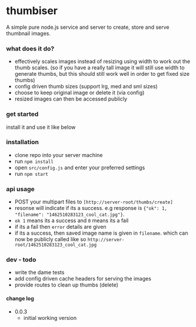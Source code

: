 # thumbiser
A simple pure node.js service and server to create, store and serve thumbnail images.

### what does it do?
- effectively scales images instead of resizing using width to work out the thumb scales. (so if you have a really tall image it will still use width to generate thumbs, but this should still work well in order to get fixed size thumbs)
- config driven thumb sizes (support lrg, med and sml sizes)
- choose to keep original image or delete it (via config)
- resized images can then be accessed publicly

### get started
install it and use it like below

### installation
- clone repo into your server machine
- run `npm install`
- open `src/config.js` and enter your preferred settings
- run `npm start`

### api usage
- POST your multipart files to `[http://server-root/thumbs/create]`
- resonse will indicate if its a success. e.g response is `{"ok": 1, "filename": "1462510283123_cool_cat.jpg"}`.
- `ok 1` means its a success and `0` means its a fail
- if its a fail then `error` details are given
- if its a success, then saved image name is given in `filename`. which can now be publicly called like so `http://server-root/1462510283123_cool_cat.jpg`

### dev - todo
- write the dame tests
- add config driven cache headers for serving the images
- provide routes to clean up thumbs (delete)

#### change log
- 0.0.3
  - initial working version
